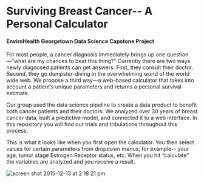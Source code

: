 # Surviving Breast Cancer-- A Personal Calculator
#### EnviroHealth Georgetown Data Science Capstone Project
For most people, a cancer diagnosis immediately brings up one question—“what are my chances to beat this thing?” Currently there are two ways newly diagnosed patients can get answers. First, they consult their doctor. Second, they go dumpster-diving in the overwhelming world of the world wide web.  We propose a third way—a web-based calculator that takes into account a patient’s unique parameters and returns a personal survival estimate.

Our group used the data science pipeline to create a data product to benefit both cancer patients and their doctors. We analyzed over 30 years of breast cancer data, built a predictive model, and connected it to a web interface. In this repository you will find our trials and tribulations throughout this process.

This is what it looks like when you first open the calculator. You then select values for certain parameters from dropdown menus; for example-- your age, tumor stage Estrogen Receptor status, etc. When you hit “calculate” the variables are analyzed and you receive a result.  

![screen shot 2015-12-13 at 2 18 21 pm](https://cloud.githubusercontent.com/assets/12285397/11768879/50216bce-a1a8-11e5-901c-29986bc59926.png)
